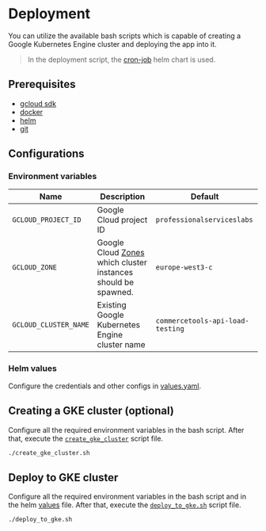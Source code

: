 # Deployment

You can utilize the available bash scripts which is capable of creating a Google Kubernetes Engine cluster and deploying the app into it.

> In the deployment script, the [cron-job](https://github.com/commercetools/k8s-charts/tree/master/charts/cronjob) helm chart is used.

## Prerequisites

- [gcloud sdk](https://cloud.google.com/sdk/docs/install)
- [docker](https://docs.docker.com/get-docker/)
- [helm](https://helm.sh/docs/intro/install/)
- [git](https://git-scm.com/book/en/v2/Getting-Started-Installing-Git)

## Configurations

### Environment variables

| Name                  | Description                                                                                                                    | Default                          |
| --------------------- | ------------------------------------------------------------------------------------------------------------------------------ | -------------------------------- |
| `GCLOUD_PROJECT_ID`   | Google Cloud project ID                                                                                                        | `professionalserviceslabs`       |
| `GCLOUD_ZONE`         | Google Cloud [Zones](https://cloud.google.com/compute/docs/regions-zones#available) which cluster instances should be spawned. | `europe-west3-c`                 |
| `GCLOUD_CLUSTER_NAME` | Existing Google Kubernetes Engine cluster name                                                                                 | `commercetools-api-load-testing` |

### Helm values

Configure the credentials and other configs in [values.yaml](values.yaml).

## Creating a GKE cluster (optional)

Configure all the required environment variables in the bash script. After that, execute the [`create_gke_cluster`](create_gke_cluster.sh) script file.

```bash
./create_gke_cluster.sh
```

## Deploy to GKE cluster

Configure all the required environment variables in the bash script and in the helm [values](values.yaml) file. After that, execute the [`deploy_to_gke.sh`](deploy_to_gke.sh) script file.

```bash
./deploy_to_gke.sh
```
